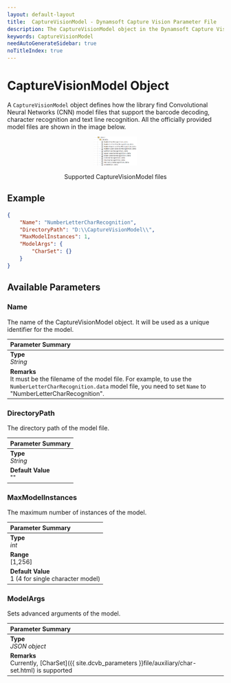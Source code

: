 ```yaml
---   
layout: default-layout
title:  CaptureVisionModel - Dynamsoft Capture Vision Parameter File
description: The CaptureVisionModel object in the Dynamsoft Capture Vision Parameter File defines how the models are found and works.
keywords: CaptureVisionModel
needAutoGenerateSidebar: true
noTitleIndex: true
---
```


# CaptureVisionModel Object

A `CaptureVisionModel` object defines how the library find Convolutional Neural Networks (CNN) model files that support the barcode decoding, character recognition and text line recognition. All the officially provided model files are shown in the image below.

<div align="center">
   <p><img src="../assets/capture-vision-model.png" alt="capture-vision-model" width="20%" /></p>
   <p>Supported CaptureVisionModel files</p>
</div>

## Example

```json
{
    "Name": "NumberLetterCharRecognition",
    "DirectoryPath": "D:\\CaptureVisionModel\\",
    "MaxModelInstances": 1,
    "ModelArgs": {
        "CharSet": {}
    }
}
```

## Available Parameters

### Name

The name of the CaptureVisionModel object. It will be used as a unique identifier for the model.

| Parameter Summary |
| :------------------- |
| **Type**<br>*String* |
| **Remarks**<br>It must be the filename of the model file. For example, to use the `NumberLetterCharRecognition.data` model file, you need to set `Name` to "NumberLetterCharRecognition". |

### DirectoryPath

The directory path of the model file.

| Parameter Summary |
| :------------------- |
| **Type**<br>*String* |
| **Default Value**<br>"" |

### MaxModelInstances

The maximum number of instances of the model.

| Parameter Summary |
| :------------------- |
| **Type**<br>*int* |
| **Range**<br>[1,256] |
| **Default Value**<br>1 (4 for single character model) |


### ModelArgs

Sets advanced arguments of the model.

| Parameter Summary |
| :------------------- |
| **Type**<br>*JSON object* |
| **Remarks**<br>Currently, [CharSet]({{ site.dcvb_parameters }}file/auxiliary/char-set.html) is supported |
